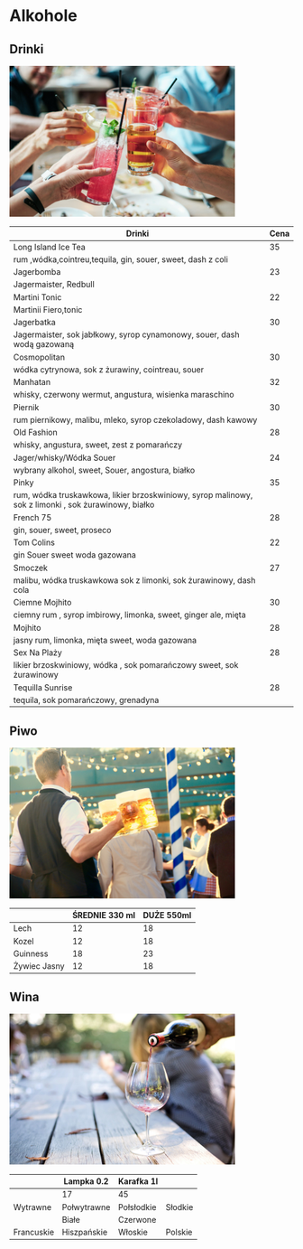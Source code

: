 # Alkohole

## Drinki 


<img src="img/drinki.jpg" width=400>


|Drinki|Cena|
|---|---|
|Long Island Ice Tea| 35|
|rum ,wódka,cointreu,tequila, gin, souer, sweet, dash z coli|   |
|Jagerbomba| 23|
|Jagermaister, Redbull| |
|Martini Tonic| 22|
|Martinii Fiero,tonic|  |
|Jagerbatka|  30|
|Jagermaister, sok jabłkowy, syrop cynamonowy, souer, dash wodą gazowaną|   |
|Cosmopolitan| 30|
|wódka cytrynowa, sok z żurawiny, cointreau, souer|  |
|Manhatan| 32 |
|whisky, czerwony wermut, angustura, wisienka maraschino| |
|Piernik|   30|
|rum piernikowy, malibu, mleko, syrop czekoladowy, dash kawowy|  |
|Old Fashion|   28|
|whisky, angustura, sweet, zest z pomarańczy|    |
|Jager/whisky/Wódka Souer|   24|
|wybrany alkohol, sweet, Souer, angostura, białko |   |
|Pinky|   35|
|rum, wódka truskawkowa, likier brzoskwiniowy, syrop malinowy, sok z limonki , sok żurawinowy, białko|     |
|French 75| 28|
|gin, souer, sweet, proseco| 
|Tom Colins| 22|
|gin Souer sweet woda gazowana|  |
|Smoczek|  27|
|malibu, wódka truskawkowa sok z limonki, sok żurawinowy, dash cola|  |
|Ciemne Mojhito| 30|
ciemny rum , syrop imbirowy, limonka, sweet, ginger ale, mięta|  |
|Mojhito|  28|
|jasny rum, limonka, mięta sweet, woda gazowana|   |
|Sex Na Plaży|  28|
| likier brzoskwiniowy, wódka , sok pomarańczowy sweet, sok żurawinowy| |
|Tequilla Sunrise|    28|
|tequila, sok pomarańczowy, grenadyna|   |


## Piwo

<img src="img/piwo.jpg" width=400>

|               | ŚREDNIE 330 ml | DUŻE 550ml  |
|---|---|---|
|Lech| 12| 18|      
|Kozel|12|18|      
|Guinness| 18|23|                       
|Żywiec Jasny|12|18|

## Wina

<img src="img/wina.jpg" width=400>

|      |Lampka 0.2| Karafka 1l |  |
|---|---|---|---|
|  | 17| 45| |
|Wytrawne|Połwytrawne|Połsłodkie |Słodkie| 
|  |Białe|Czerwone|  | 
|Francuskie|Hiszpańskie|Włoskie|Polskie|


